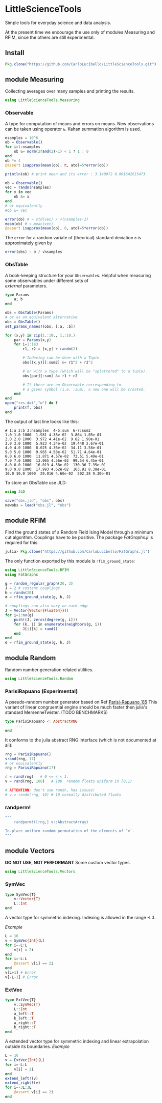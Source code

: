 # LittleScienceTools
Simple tools for everyday science and data analysis.

At the present time we encourage the use only of modules Measuring and RFIM, since the others are still experimental.

## Install
```julia
Pkg.clone("https://github.com/CarloLucibello/LittleScienceTools.git")
```

## module Measuring
Collecting averages over many samples and printing the results.
```julia
using LittleScienceTools.Measuring
```

### Observable
A type for computation of means and errors on means.
New observations can be taken using operator `&`.
Kahan summation algorithm is used.
```julia
nsamples = 10^6
ob = Observable()
for i=1:nsamples
    ob &= norm(2rand(2)-1) < 1 ? 1 : 0
end
ob *= 4
@assert isapprox(mean(ob), π, atol=5*error(ob))

println(ob) # print mean and its error : 3.140972 0.001642615473

ob = Observable()
vec = randn(nsamples)
for x in vec
    ob &= x
end
# or equivalently
#ob &= vec

error(ob) # ≈ std(vec) / √(nsamples-1)   
mean(ob) # ≈ mean(vec)
@assert isapprox(mean(ob), 0, atol=5*error(ob))
```
The `error` for a random variate of (theorical) standard deviation `σ` is approximately given by

```julia
error(obs) ~ σ / √nsamples
```

### ObsTable
A book-keeping structure for your `Observable`s. Helpful
when measuring some observables under different sets of  
*external* parameters.

```julia
type Params
    a; b
end

obs = ObsTable(Params)
# or as an equivalent alternative
obs = ObsTable()
set_params_names!(obs, [:a, :b])

for (x,y) in zip(1.:10., 1.:10.)
    par = Params(x,y)
    for i=1:1e3
        r1, r2 = [x,y] + randn(2)

        # Indexing can be done with a Tuple
        obs[(x,y)][:sum2] &= r1^2 + r2^2

        # or with a type (which will be "splattered" to a tuple).
        obs[par][:sum] &= r1 + r2

        # If there are no Observable corresponding to
        # a given symbol (i.e. :sum), a new one will be created.
    end
end
open("res.dat","w") do f
    print(f, obs)
end
```

The output of last line looks like this:
```
# 1:a 2:b 3:nsamples  4-5:sum  6-7:sum2
1.0 1.0 1000  1.981 4.38e-02  3.864 1.05e-01
2.0 2.0 1000  3.972 4.41e-02  9.82 1.90e-01
3.0 3.0 1000  5.923 4.34e-02  19.448 2.67e-01
4.0 4.0 1000  8.025 4.36e-02  34.11 3.58e-01
5.0 5.0 1000  9.965 4.58e-02  51.71 4.64e-01
6.0 6.0 1000  11.871 4.57e-02  72.51 5.49e-01
7.0 7.0 1000  13.965 4.56e-02  99.54 6.45e-01
8.0 8.0 1000  16.019 4.58e-02  130.36 7.35e-01
9.0 9.0 1000  17.993 4.62e-02  163.91 8.38e-01
10.0 10.0 1000  20.016 4.60e-02  202.38 9.30e-01
```
To store an ObsTable use JLD:
```julia
using JLD

save("obs.jld", "obs", obs)
newobs = load("obs.jl", "obs")
```

## module RFIM
Find the ground states of a Random Field Ising Model through a minimum cut algorithm. Couplings have to be positive.
The package *FatGraphs.jl* is required for this:
```julia
julia> Pkg.clone("https://github.com/CarloLucibello/FatGraphs.jl")
```
The only function exported by this module is `rfim_ground_state`:
```julia
using LittleScienceTools.RFIM
using FatGraphs

g = random_regular_graph(20, 3)
J = 2 # costant couplings
h = randn(20)
σ = rfim_ground_state(g, h, J)

# couplings can also vary on each edge
J = Vector{Vector{Float64}}()
for i=1:nv(g)
    push!(J, zeros(degree(g, i)))
    for (k, j) in enumerate(neighbors(g, i))
        J[i][k] = rand()
    end
end
σ = rfim_ground_state(g, h, J)
```

## module Random
Random number generation related utilities.
```julia
using LittleScienceTools.Random
```
### ParisiRapuano (Experimental)
A pseudo-random number generator based on Ref [Parisi-Rapuano '85](http://www.sciencedirect.com/science/article/pii/0370269385906707)
This variant of linear congruential engine should be much faster then julia's standard MersenneTwister.
(TODO BENCHMARKS)
```julia
type ParisiRapuano <: AbstractRNG
    ....
end
```
It conforms to the julia abstract RNG interface (which is not documented at all):
```julia
rng = ParisiRapuano()
srand(rng, 17)
# or equivalently
rng = ParisiRapuano(17)

r = rand(rng)   # 0 <= r < 1.
v = rand(rng, 100)   # 100  random floats uniform in [0,1)

# ATTENTION: don't use randn, has issues!
# v = randn(rng, 10) # 10 normally distributed floats
```

### randperm!
```julia
"""
    randperm!([rng,] v::AbstractArray)

In-place uniform random permutation of the elements of `v`.
"""
```

## module Vectors
**DO NOT USE, NOT PERFORMANT** Some custom vector types.
```julia
using LittleScienceTools.Vectors
```
### SymVec
```julia
type SymVec{T}
    v::Vector{T}
    L::Int
end
```
A vector type for symmetric indexing. Indexing is allowed in the range -L:L.

*Example*
```julia
L = 10
v = SymVec{Int}(L)
for i=-L:L
    v[i] = 2i
end
for i=-L:L
    @assert v[i] == 2i
end
v[L+1] # Error
v[-L-1] # Error
```

### ExtVec
```julia
type ExtVec{T}
    v::SymVec{T}
    L::Int
    a_left::T
    b_left::T
    a_right::T
    b_right::T
end
```

A extended vector type for symmetric indexing and linear extrapolation outside
its boundaries.
*Example*
```julia
L = 10
v = ExtVec{Int}(L)
for i=-L:L
    v[i] = 2i
end
extend_left!(v)
extend_right!(v)
for i=-3L:3L
    @assert v[i] == 2i
end
```
